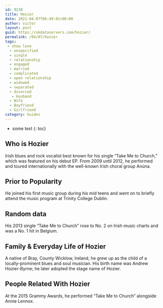 ```yaml
---
id: 9230
title: Hozier
date: 2021-04-07T06:49:01+00:00
author: victor
layout: post
guid: https://ukdataservers.com/hozier/
permalink: /04/07/hozier
tags:
 - show love
  - unspecified
  - single
  - relationship
  - engaged
  - married
  - complicated
  - open relationship
  - widowed
  - separated
  - divorced
   - Husband
  - Wife
  - Boyfriend
  - Girlfriend
category: Guides
---
```


* some text
{: toc}


## Who is Hozier



Irish blues and rock vocalist best known for his single &#8220;Take Me to Church,&#8221; which was featured on his debut EP. From 2009 until 2012, he performed and toured internationally with the well-known Irish choral group Anúna.

                
                
                
## Prior to Popularity



He joined his first music group during his mid teens and went on to briefly attend the music program at Trinity College Dublin.

                
                
                
## Random data



His 2013 single &#8220;Take Me to Church&#8221; rose to No. 2 on Irish music charts and was a No. 1 hit in Belgium.

                
                
                
## Family & Everyday Life of Hozier



A native of Bray, County Wicklow, Ireland, he grew up as the child of a locally-prominent blues and soul musician. His birth name was Andrew Hozier-Byrne; he later adopted the stage name of Hozier.

                
                
                
## People Related With Hozier



At the 2015 Grammy Awards, he performed &#8220;Take Me to Church&#8221; alongside Annie Lennox.

                
              
            
          
          
          